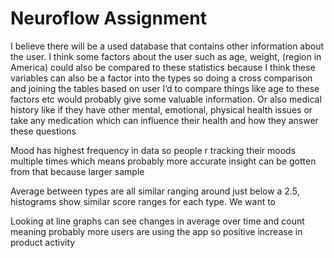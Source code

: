 # Neuroflow Assignment

I believe there will be a used database that contains other information about the user. I think some factors about the user such as age, weight, (region in America) could also be compared to these statistics because I think these variables can also be a factor into the types so doing a cross comparison and joining the tables based on user I’d to compare things like age to these factors etc would probably give some valuable information. Or also medical history like if they have other mental, emotional, physical health issues or take any medication which can influence their health and how they answer these questions

Mood has highest frequency in data so people r tracking their moods multiple times which means probably more accurate insight can be gotten from that because larger sample 

Average between types are all similar ranging around just below a 2.5, histograms show similar score ranges for each type. We want to 

Looking at line graphs can see changes in average over time and count meaning probably more  users are using the app so positive increase in product activity 
